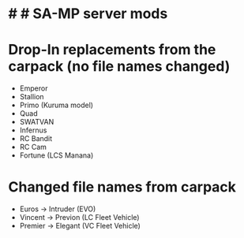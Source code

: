 # # # SA-MP server mods  

# Drop-In replacements from the carpack (no file names changed)  
- Emperor
- Stallion
- Primo (Kuruma model)
- Quad
- SWATVAN
- Infernus
- RC Bandit
- RC Cam
- Fortune (LCS Manana)

# Changed file names from carpack  
- Euros -> Intruder (EVO)
- Vincent -> Previon (LC Fleet Vehicle)
- Premier -> Elegant (VC Fleet Vehicle)